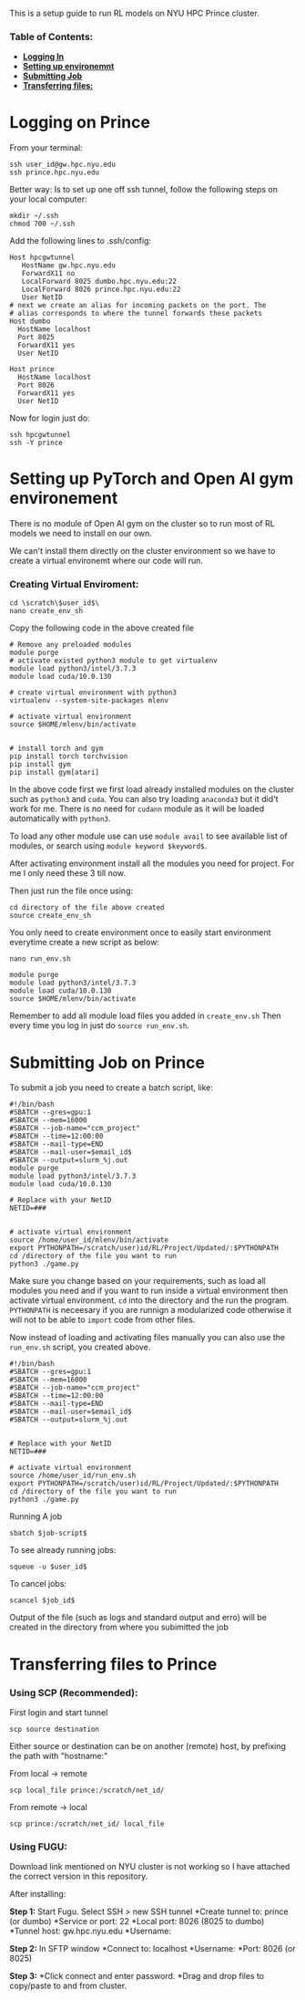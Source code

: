 This is a setup guide to run RL models on NYU HPC Prince cluster.

### Table of Contents:
* **[Logging In](#Logging-on-Prince)**
* **[Setting up environemnt](#Setting-up-PyTorch-and-Open-AI-gym-environement)**
* **[Submitting Job](#Submitting-Job-on-Prince)**
* **[Transferring files:](#Transferring-files-to-Prince)**

# Logging on Prince
From your terminal:
```
ssh user_id@gw.hpc.nyu.edu
ssh prince.hpc.nyu.edu
```

Better way: Is to set up one off ssh tunnel, follow the following steps on your local computer:
```
mkdir ~/.ssh
chmod 700 ~/.ssh
```

Add the following lines to .ssh/config:

```
Host hpcgwtunnel
   HostName gw.hpc.nyu.edu
   ForwardX11 no
   LocalForward 8025 dumbo.hpc.nyu.edu:22
   LocalForward 8026 prince.hpc.nyu.edu:22
   User NetID 
# next we create an alias for incoming packets on the port. The
# alias corresponds to where the tunnel forwards these packets
Host dumbo
  HostName localhost
  Port 8025
  ForwardX11 yes
  User NetID

Host prince
  HostName localhost
  Port 8026
  ForwardX11 yes
  User NetID
```

Now for login just do:

```
ssh hpcgwtunnel
ssh -Y prince
```

# Setting up PyTorch and Open AI gym environement

There is no module of Open AI gym on the cluster so to run most of RL models we need to install on our own.

We can't install them directly on the cluster environment so we have to create a virtual environemt where our code will run.

### Creating Virtual Enviroment:

```
cd \scratch\$user_id$\
nano create_env_sh
```

Copy the following code in the above created file
```
# Remove any preloaded modules
module purge
# activate existed python3 module to get virtualenv
module load python3/intel/3.7.3
module load cuda/10.0.130

# create virtual environment with python3
virtualenv --system-site-packages mlenv

# activate virtual environment
source $HOME/mlenv/bin/activate


# install torch and gym
pip install torch torchvision
pip install gym
pip install gym[atari]
```

In the above code first we first load already installed modules on the cluster such as `python3` and `cuda`. You can also try loading `anaconda3` but it did't work for me. There is no need for `cudann` module as it will be loaded automatically with `python3`.

To load any other module use can use `module avail` to see available list of modules, or search using `module keyword $keyword$`. 

After activating environment install all the modules you need for project. For me I only need these 3 till now.

Then just run the file once using:
```
cd directory of the file above created
source create_env_sh
```

You only need to create environment once to easily start environment everytime create a new script as below:

```
nano run_env.sh
```
```
module purge
module load python3/intel/3.7.3
module load cuda/10.0.130
source $HOME/mlenv/bin/activate
```

Remember to add all module load files you added in `create_env.sh` Then every time you log in just do `source run_env.sh`.

# Submitting Job on Prince

To submit a job you need to create a batch script, like:

```
#!/bin/bash
#SBATCH --gres=gpu:1
#SBATCH --mem=16000
#SBATCH --job-name="ccm_project"
#SBATCH --time=12:00:00
#SBATCH --mail-type=END
#SBATCH --mail-user=$email_id$
#SBATCH --output=slurm_%j.out
module purge
module load python3/intel/3.7.3
module load cuda/10.0.130

# Replace with your NetID
NETID=###


# activate virtual environment
source /home/user_id/mlenv/bin/activate
export PYTHONPATH=/scratch/user)id/RL/Project/Updated/:$PYTHONPATH
cd /directory of the file you want to run
python3 ./game.py
```

Make sure you change based on your requirements, such as load all modules you need and if you want to run inside a virtual environment then activate virtual environment. `cd` into the directory and the run the program. `PYTHONPATH` is neceesary if you are runnign a modularized code otherwise it will not to be able to `import` code from other files.

Now instead of loading and activating files manually you can also use the `run_env.sh` script, you created above.

```
#!/bin/bash
#SBATCH --gres=gpu:1
#SBATCH --mem=16000
#SBATCH --job-name="ccm_project"
#SBATCH --time=12:00:00
#SBATCH --mail-type=END
#SBATCH --mail-user=$email_id$
#SBATCH --output=slurm_%j.out


# Replace with your NetID
NETID=###

# activate virtual environment
source /home/user_id/run_env.sh
export PYTHONPATH=/scratch/user)id/RL/Project/Updated/:$PYTHONPATH
cd /directory of the file you want to run
python3 ./game.py
```

Running A job
```
sbatch $job-script$
```

To see already running jobs:

```
squeue -u $user_id$
```

To cancel jobs:

```
scancel $job_id$
```

Output of the file (such as logs and standard output and erro) will be created in the directory from where you subimitted the job

# Transferring files to Prince

### Using SCP (Recommended):

First login and start tunnel

```
scp source destination
```

Either source or destination can be on another (remote) host, by prefixing the path with "hostname:"

From local &rarr; remote
```
scp local_file prince:/scratch/net_id/
```

From remote &rarr; local
```
scp prince:/scratch/net_id/ local_file
```

### Using FUGU:
Download link mentioned on NYU cluster is not working so I have attached the correct version in this repository.

After installing:

**Step 1:**
Start Fugu.  Select SSH > new SSH tunnel
*Create tunnel to: prince (or dumbo)
*Service or port: 22
*Local port: 8026 (8025 to dumbo)
*Tunnel host: gw.hpc.nyu.edu
*Username: <NetID>

**Step 2:**
In SFTP window
*Connect to: localhost
*Username: <NetID>
*Port: 8026 (or 8025)

**Step 3:**
*Click connect and enter <NetID> password.
*Drag and drop files to copy/paste to and from cluster.